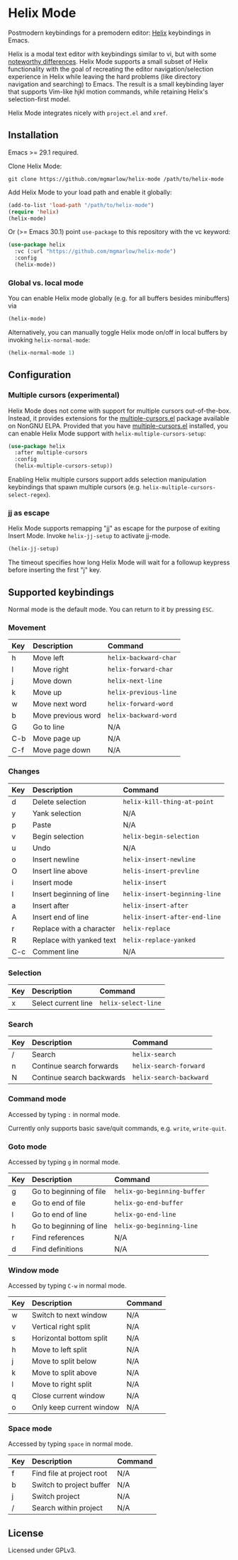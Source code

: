 # Helix Mode

Postmodern keybindings for a premodern
editor: [Helix](https://helix-editor.com/) keybindings in Emacs.

Helix is a modal text editor with keybindings similar to vi, but with
some [noteworthy
differences](https://docs.helix-editor.com/from-vim.html). Helix Mode
supports a small subset of Helix functionality with the goal of
recreating the editor navigation/selection experience in Helix while
leaving the hard problems (like directory navigation and searching) to
Emacs.  The result is a small keybinding layer that supports Vim-like
hjkl motion commands, while retaining Helix's selection-first model.

Helix Mode integrates nicely with `project.el` and `xref`.

## Installation

Emacs >= 29.1 required.

Clone Helix Mode:

```
git clone https://github.com/mgmarlow/helix-mode /path/to/helix-mode
```

Add Helix Mode to your load path and enable it globally:

```lisp
(add-to-list 'load-path "/path/to/helix-mode")
(require 'helix)
(helix-mode)
```

Or (>= Emacs 30.1) point `use-package` to this repository with the vc
keyword:

```lisp
(use-package helix
  :vc (:url "https://github.com/mgmarlow/helix-mode")
  :config
  (helix-mode))
```

### Global vs. local mode

You can enable Helix mode globally (e.g. for all buffers besides
minibuffers) via

```lisp
(helix-mode)
```

Alternatively, you can manually toggle Helix mode on/off in local
buffers by invoking `helix-normal-mode`:

```lisp
(helix-normal-mode 1)
```

## Configuration

### Multiple cursors (experimental)

Helix Mode does not come with support for multiple cursors
out-of-the-box. Instead, it provides extensions for the
[multiple-cursors.el](https://github.com/magnars/multiple-cursors.el)
package available on NonGNU ELPA. Provided that you have
[multiple-cursors.el](https://github.com/magnars/multiple-cursors.el)
installed, you can enable Helix Mode support with
`helix-multiple-cursors-setup`:

```lisp
(use-package helix
  :after multiple-cursors
  :config
  (helix-multiple-cursors-setup))
```

Enabling Helix multiple cursors support adds selection manipulation
keybindings that spawn multiple cursors
(e.g. `helix-multiple-cursors-select-regex`).

### jj as escape

Helix Mode supports remapping "jj" as escape for the purpose of
exiting Insert Mode. Invoke `helix-jj-setup` to activate jj-mode.

```lisp
(helix-jj-setup)
```

The timeout specifies how long Helix Mode will wait for a followup
keypress before inserting the first "j" key.

## Supported keybindings

Normal mode is the default mode. You can return to it by pressing
`ESC`.

### Movement

| Key | Description        | Command               |
|:----|:-------------------|:----------------------|
| h   | Move left          | `helix-backward-char` |
| l   | Move right         | `helix-forward-char`  |
| j   | Move down          | `helix-next-line`     |
| k   | Move up            | `helix-previous-line` |
| w   | Move next word     | `helix-forward-word`  |
| b   | Move previous word | `helix-backward-word` |
| G   | Go to line         | N/A                   |
| C-b | Move page up       | N/A                   |
| C-f | Move page down     | N/A                   |

### Changes

| Key | Description              | Command                       |
|:----|:-------------------------|:------------------------------|
| d   | Delete selection         | `helix-kill-thing-at-point`   |
| y   | Yank selection           | N/A                           |
| p   | Paste                    | N/A                           |
| v   | Begin selection          | `helix-begin-selection`       |
| u   | Undo                     | N/A                           |
| o   | Insert newline           | `helix-insert-newline`        |
| O   | Insert line above        | `helis-insert-prevline`       |
| i   | Insert mode              | `helix-insert`                |
| I   | Insert beginning of line | `helix-insert-beginning-line` |
| a   | Insert after             | `helix-insert-after`          |
| A   | Insert end of line       | `helix-insert-after-end-line` |
| r   | Replace with a character | `helix-replace`               |
| R   | Replace with yanked text | `helix-replace-yanked`        |
| C-c | Comment line             | N/A                           |

### Selection

| Key | Description         | Command             |
|:----|:--------------------|:--------------------|
| x   | Select current line | `helix-select-line` |

### Search

| Key | Description               | Command                 |
|:----|:--------------------------|:------------------------|
| /   | Search                    | `helix-search`          |
| n   | Continue search forwards  | `helix-search-forward`  |
| N   | Continue search backwards | `helix-search-backward` |

### Command mode

Accessed by typing `:` in normal mode.

Currently only supports basic save/quit commands, e.g. `write`,
`write-quit`.

### Goto mode

Accessed by typing `g` in normal mode.

| Key | Description             | Command                     |
|:----|:------------------------|:----------------------------|
| g   | Go to beginning of file | `helix-go-beginning-buffer` |
| e   | Go to end of file       | `helix-go-end-buffer`       |
| l   | Go to end of line       | `helix-go-end-line`         |
| h   | Go to beginning of line | `helix-go-beginning-line`   |
| r   | Find references         | N/A                         |
| d   | Find definitions        | N/A                         |

### Window mode

Accessed by typing `C-w` in normal mode.

| Key | Description              | Command |
|:----|:-------------------------|:--------|
| w   | Switch to next window    | N/A     |
| v   | Vertical right split     | N/A     |
| s   | Horizontal bottom split  | N/A     |
| h   | Move to left split       | N/A     |
| j   | Move to split below      | N/A     |
| k   | Move to split above      | N/A     |
| l   | Move to right split      | N/A     |
| q   | Close current window     | N/A     |
| o   | Only keep current window | N/A     |

### Space mode

Accessed by typing `space` in normal mode.

| Key | Description               | Command |
|:----|:--------------------------|:--------|
| f   | Find file at project root | N/A     |
| b   | Switch to project buffer  | N/A     |
| j   | Switch project            | N/A     |
| /   | Search within project     | N/A     |

## License

Licensed under GPLv3.
